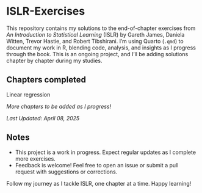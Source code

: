 # ISLR-Exercises

This repository contains my solutions to the end-of-chapter exercises from *An Introduction to Statistical Learning* (ISLR) by Gareth James, Daniela Witten, Trevor Hastie, and Robert Tibshirani. I’m using Quarto (`.qmd`) to document my work in R, blending code, analysis, and insights as I progress through the book. This is an ongoing project, and I’ll be adding solutions chapter by chapter during my studies.


## Chapters completed 
Linear regression 

*More chapters to be added as I progress!*

*Last Updated: April 08, 2025*

## Notes
- This project is a work in progress. Expect regular updates as I complete more exercises.
- Feedback is welcome! Feel free to open an issue or submit a pull request with suggestions or corrections.

 Follow my journey as I tackle ISLR, one chapter at a time. Happy learning!
